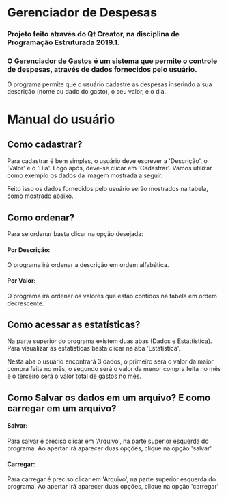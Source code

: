 # Gerenciador de Despesas

### Projeto feito através do Qt Creator, na disciplina de Programação Estruturada 2019.1.
### O Gerenciador de Gastos é um sistema que permite o controle de despesas, através de dados fornecidos pelo usuário.

O programa permite que o usuário cadastre as despesas inserindo a sua descrição (nome ou dado do gasto), o seu valor, e o dia.




# Manual do usuário

## Como cadastrar?

Para cadastrar é bem simples, o usuário deve escrever a 'Descrição', o 'Valor' e o 'Dia'. Logo após, deve-se clicar em 'Cadastrar'. 
Vamos utilizar como exemplo os dados da imagem mostrada a seguir.



Feito isso os dados fornecidos pelo usuário serão mostrados na tabela, como mostrado abaixo.



## Como ordenar?

Para se ordenar basta clicar na opção desejada:

#### Por Descrição:
O programa irá ordenar a descrição em ordem alfabética. 

#### Por Valor:
O programa irá ordenar os valores que estão contidos na tabela em ordem decrescente.

## Como acessar as estatísticas? 

Na parte superior do programa existem duas abas (Dados e Estattistíca). Para visualizar as estatistícas basta clicar na aba 'Estatistíca'.

Nesta aba o usuário encontrará 3 dados, o primeiro será o valor da maior compra feita no mês, o segundo será o valor da menor compra feita no mês e o terceiro será o valor total de gastos no mês.

## Como Salvar os dados em um arquivo? E como carregar em um arquivo?

#### Salvar:
Para salvar é preciso clicar em 'Arquivo', na parte superior esquerda do programa. Ao apertar irá aparecer duas opções, clique na opção 'salvar'

#### Carregar:
Para carregar é preciso clicar em 'Arquivo', na parte superior esquerda do programa. Ao apertar irá aparecer duas opções, clique na opção 'carregar'



